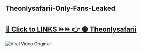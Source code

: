 
 ## Theonlysafarii-Only-Fans-Leaked

# <h2><a href="https://clipsfans.com/Theonlysafarii&ref=git">🔗 Click to LINKS ⏩⏩ 👉 🟢 Theonlysafarii </a></h2>

<a href="https://clipsfans.com/Theonlysafarii&ref=git" rel="nofollow" data-target="animated-image.originalLink"><img src="https://i.ibb.co.com/xMMVF88/686577567.gif" alt="Viral Video Original" style="max-width: 100%; display: inline-block;" data-target="animated-image.originalImage"></a>
